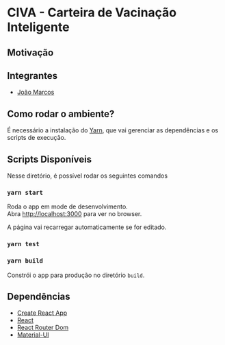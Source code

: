 # CIVA - Carteira de Vacinação Inteligente

## Motivação

## Integrantes
- [João Marcos](https://github.com/j0a0m4/)

## Como rodar o ambiente?

É necessário a instalação do [Yarn](https://classic.yarnpkg.com/pt-BR/docs/getting-started), que vai gerenciar as dependências e os scripts de execução.

## Scripts Disponíveis

Nesse diretório, é possível rodar os seguintes comandos

### `yarn start`
Roda o app em mode de desenvolvimento.<br />
Abra [http://localhost:3000](http://localhost:3000) para ver no browser.

A página vai recarregar automaticamente se for editado.<br />

### `yarn test`

### `yarn build`

Constrói o app para produção no diretório `build`.<br />

## Dependências
- [Create React App](https://github.com/facebook/create-react-app)
- [React](https://reactjs.org/)
- [React Router Dom](https://reactrouter.com/web/guides/quick-start)
- [Material-UI](https://material-ui.com/)
